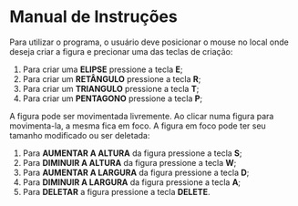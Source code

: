 # Manual de Instruções

Para utilizar o programa, o usuário deve posicionar o mouse no local onde deseja criar a figura e precionar uma das teclas de criação:

1) Para criar uma **ELIPSE** pressione a tecla **E**;
2) Para criar um **RETÂNGULO** pressione a tecla **R**;
3) Para criar um **TRIANGULO** pressione a tecla **T**;
4) Para criar um **PENTAGONO** pressione a tecla **P**;

A figura pode ser movimentada livremente. Ao clicar numa figura para movimenta-la, a mesma fica em foco. A figura em foco pode ter seu tamanho modificado ou ser deletada:

1) Para **AUMENTAR A ALTURA** da figura pressione a tecla **S**;
2) Para **DIMINUIR A ALTURA** da figura pressione a tecla **W**;
3) Para **AUMENTAR A LARGURA** da figura pressione a tecla **D**;
4) Para **DIMINUIR A LARGURA** da figura pressione a tecla **A**;
5) Para **DELETAR** a figura pressione a tecla **DELETE**.

